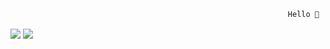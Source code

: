                                                                   Hello 👋


<!-- **shafschwd/shafschwd** is a ✨ _special_ ✨ repository because its `README.md` (this file) appears on your GitHub profile.

Here are some ideas to get you started:

- 🔭 I’m currently working on ...
- 🌱 I’m currently learning ...
- 👯 I’m looking to collaborate on ...
- 🤔 I’m looking for help with ...
- 💬 Ask me about ...
- 📫 How to reach me: ...
- 😄 Pronouns: ...
- ⚡ Fun fact: ...
 -->
<img align="center" src="https://github-readme-stats-shafschwd.vercel.app/api?username=shafschwd&show_icons=true&theme=gotham" />
 
<img align="center" src="https://github-readme-stats-shafschwd.vercel.app/api/top-langs/?username=shafschwd&layout=compact&show_icons=true&theme=gotham" />
